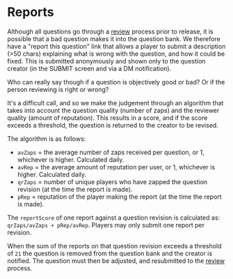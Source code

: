 # Reports

Although all questions go through a [review](/review.md) process prior to release, it is possible that a bad question makes it into the question bank.  We therefore have a "report this question" link that allows a player to submit a description (>50 chars) explaining what is wrong with the question, and how it could be fixed.  This is submitted anonymously and shown only to the question creator (in the SUBMIT screen and via a DM notification).

Who can really say though if a question is objectively good or bad? Or if the person reviewing is right or wrong?

It's a difficult call, and so we make the judgement through an algorithm that takes into account the question quality (number of zaps) and the reviewer quality (amount of reputation). This results in a score, and if the score exceeds a threshold, the question is returned to the creator to be revised.

The algorithm is as follows:

* `avZaps` = the average number of zaps received per question, or 1, whichever is higher. Calculated daily.
* `avRep` = the average amount of reputation per user, or 1, whichever is higher.  Calculated daily.
* `qrZaps` = number of unique players who have zapped the question revision (at the time the report is made).
* `pRep` = reputation of the player making the report (at the time the report is made).

The `reportScore` of one report against a question revision is calculated as:  `qrZaps/avZaps + pRep/avRep`.  Players may only submit one report per revision.

When the sum of the reports on that question revision exceeds a threshold of `21` the question is removed from the question bank and the creator is notified.  The question must then be adjusted, and resubmitted to the [review](/review.md) process.

